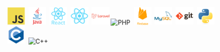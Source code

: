 <div>
  <img src="https://github.com/devicons/devicon/blob/master/icons/javascript/javascript-original.svg" title="JavaScript" alt="JavaScript" width="40" height="40"/>&nbsp;
  <img src="https://github.com/devicons/devicon/blob/master/icons/java/java-original-wordmark.svg" title="Java" alt="Java" width="40" height="40"/>&nbsp;
  <img src="https://github.com/devicons/devicon/blob/master/icons/react/react-original-wordmark.svg" title="React" alt="React" width="40" height="40"/>&nbsp;
  <img src="https://github.com/devicons/devicon/blob/master/icons/react/react-original.svg" title="React Native" alt="React Native" width="40" height="40"/>&nbsp;
  <img src="https://raw.githubusercontent.com/devicons/devicon/master/icons/laravel/laravel-original-wordmark.svg" title="Laravel" alt="Laravel" width="40" height="40" />
  <img src="https://github.com/devicons/devicon/blob/master/icons/php/php-original-wordmark.svg" title="PHP" alt="PHP" width="40" height="40"/>&nbsp;
  <img src="https://github.com/devicons/devicon/blob/master/icons/firebase/firebase-plain-wordmark.svg" title="Firebase" alt="Firebase" width="40" height="40"/>&nbsp;
  <img src="https://github.com/devicons/devicon/blob/master/icons/mysql/mysql-original-wordmark.svg" title="MySQL"  alt="MySQL" width="40" height="40"/>&nbsp;
  <img src="https://github.com/devicons/devicon/blob/master/icons/git/git-original-wordmark.svg" title="Git" alt="Git" width="40" height="40"/>&nbsp;
  <img src="https://github.com/devicons/devicon/blob/master/icons/python/python-original.svg" title="Python" alt="Python" width="40" height="40"/>&nbsp;
  <img src="https://github.com/devicons/devicon/blob/master/icons/c/c-original.svg" title="C" alt="C" width="40" height="40"/>&nbsp;
  <img src="https://github.com/devicons/devicon/blob/master/icons/cpp/cpp-original.svg" title="C++" alt="C++" width="40" height="40"/>&nbsp;
</div>

<script>
  // Counts for each language
  const counts = {
    "JavaScript": 1000,
    "Java": 800,
    "React": 600,
    "React Native": 500,
    "Laravel": 400,
    "PHP": 300,
    "Firebase": 200,
    "MySQL": 100,
    "Git": 50,
    "Python": 700,
    "C": 400,
    "C++": 300
  };

  // Calculate total count
  const totalCount = Object.values(counts).reduce((acc, curr) => acc + curr, 0);

  // Calculate percentages
  const percentages = {};
  for (const [lang, count] of Object.entries(counts)) {
    percentages[lang] = (count / totalCount) * 100;
  }

  // Sort languages by percentage
  const sortedLanguages = Object.keys(percentages).sort((a, b) => percentages[b] - percentages[a]);

  // Display rank
  sortedLanguages.forEach((lang, index) => {
    const percentage = percentages[lang].toFixed(2);
    console.log(`${index + 1}. ${lang}: ${percentage}%`);
  });
</script>


